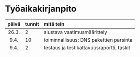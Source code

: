 # Työaikakirjanpito

| päivä | tunnit | mitä tein  |
| :----:|:-----| :-----|
| 26.3. | 2    | alustava vaatimusmäärittely |
| 9.4.  | 10   | toiminnallisuus: DNS pakettien parsinta |
| 9.4.  | 2    | testaus ja testikattavuusraportti, taskit |